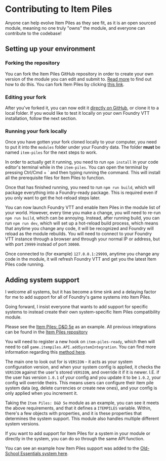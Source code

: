 # Contributing to Item Piles

Anyone can help evolve Item Piles as they see fit, as it is an open sourced module, meaning no one truly "owns" the module, and everyone can contribute to the codebase!

## Setting up your environment

### Forking the repository

You can fork the Item Piles GitHub repository in order to create your own version of the module you can edit and submit to. [Read more](https://docs.github.com/en/get-started/quickstart/fork-a-repo#forking-a-repository) to find out how to do this. You can fork Item Piles by clicking [this link](https://github.com/fantasycalendar/FoundryVTT-ItemPiles/fork).

### Editing your fork

After you've forked it, you can now edit it [directly on GitHub](https://docs.github.com/en/repositories/working-with-files/managing-files/editing-files), or clone it to a local folder. If you would like to test it locally on your own Foundry VTT installation, follow the next section.

### Running your fork locally

Once you have gotten your fork cloned locally to your computer, you need to put it into the
`modules` folder under your Foundry data. The folder
**must** be named `item-piles` for the next steps to work.

In order to actually get it running, you need to run `npm install` in your code editor's terminal while in the
`item-piles`. You can open the terminal by pressing Ctrl/Cmd + \` and then typing running the command. This will install all the prerequisite files for Item Piles to function.

Once that has finished running, you need to run
`npm run build`, which will package everything into a Foundry-ready package. This is required even if you only want to get the hot-reload steps later.

You can now launch Foundry VTT and enable Item Piles in the module list of your world. However, every time you make a change, you will need to re-run
`npm run build`, which can be annoying. Instead, after running build, you can run
`npm run dev`, which will set up a hot-reload build process, which means that anytime you change any code, it will be recognized and Foundry will reload as the module rebuilds. You will need to connect to your Foundry VTT instance through a browser and through your normal IP or address, but with port
`29999` instead of port `30000`.

Once connected to (for example)
`127.0.0.1:29999`, anytime you change any code in the module, it will refresh Foundry VTT and get you the latest Item Piles code running.

## Adding system support

I welcome all systems, but it has become a time sink and a delaying factor for me to add support for all of Foundry's game systems into Item Piles.

Going forward, I insist everyone that wants to add support for specific systems to instead create their own system-specific Item Piles compatibility module.

Please see the [Item Piles: D&D 5e](https://github.com/fantasycalendar/FoundryVTT-ItemPilesDnD5e) as an example. All previous integrations can be found in the [Item Piles repository](https://github.com/fantasycalendar/FoundryVTT-ItemPiles/tree/master/systems)

You will need to register a new hook on `item-piles-ready`, which then will need to call `game.itempiles.API.addSystemIntegration`. You can find more information regarding this [method here](api.md#addsystemintegration).

The main one to look out for is `VERSION` - it acts as your system configuration version, and when your system config is applied, it checks the `VERSION` against the user's stored `VERSION`, and override it if it is newer. I.E. if the user has version `1.0.1` of your config and you update it to be `1.0.2`, your config will override theirs. This means users can configure their item pile system data (eg, delete currencies or create new ones), and your config is only applied when you increment it.

Taking the `Item Piles: D&D 5e` module as an example, you can see it meets the above requirements, and that it defines a `ITEMPILES` variable. Within, there's a few objects with properties, and it is these properties that determines the system support. This module also handles multiple different system versions.

If you want to add support for Item Piles for a system in your module or directly in the system, you can do so through the same API function.

You can see an example how Item Piles support was added to the [Old-School Essentials system here](https://github.com/vttred/ose/blob/main/src/module/fvttModuleAPIs.js#L7-L62).
